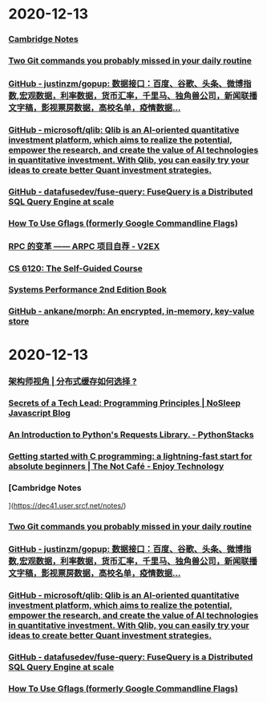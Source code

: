 
# 2020-12-13

### [Cambridge Notes](https://dec41.user.srcf.net/notes/)

### [Two Git commands you probably missed in your daily routine](https://thelinuxli.ch/two-git-commands-you-probably-missed-in-your-daily-routine)

### [GitHub - justinzm/gopup: 数据接口：百度、谷歌、头条、微博指数,宏观数据，利率数据，货币汇率，千里马、独角兽公司，新闻联播文字稿，影视票房数据，高校名单，疫情数据…](https://github.com/justinzm/gopup)

### [GitHub - microsoft/qlib: Qlib is an AI-oriented quantitative investment platform, which aims to realize the potential, empower the research, and create the value of AI technologies in quantitative investment. With Qlib, you can easily try your ideas to create better Quant investment strategies.](https://github.com/microsoft/qlib)

### [GitHub - datafusedev/fuse-query: FuseQuery is a Distributed SQL Query Engine at scale](https://github.com/datafusedev/fuse-query)

### [How To Use Gflags (formerly Google Commandline Flags)](https://gflags.github.io/gflags/)

### [RPC 的变革 —— ARPC 项目自荐 - V2EX](https://www.v2ex.com/t/734682)

### [CS 6120: The Self-Guided Course](https://www.cs.cornell.edu/courses/cs6120/2020fa/self-guided/)

### [Systems Performance 2nd Edition Book](http://www.brendangregg.com/systems-performance-2nd-edition-book.html)

### [GitHub - ankane/morph: An encrypted, in-memory, key-value store](https://github.com/ankane/morph)

# 2020-12-13

### [架构师视角 | 分布式缓存如何选择 ?](https://xie.infoq.cn/article/af60cf7d64767da70d3fd35f8)

### [Secrets of a Tech Lead: Programming Principles | NoSleep Javascript Blog](https://nosleepjavascript.com/programming-principles/)

### [An Introduction to Python's Requests Library. - PythonStacks](https://www.pythonstacks.com/blog/making-requests-python-requests-library/)

### [Getting started with C programming: a lightning-fast start for absolute beginners | The Not Café - Enjoy Technology](https://not.cafe/2020/10/12/getting-started-with-c-programming.html)

### [Cambridge Notes
](https://dec41.user.srcf.net/notes/)

### [Two Git commands you probably missed in your daily routine](https://thelinuxli.ch/two-git-commands-you-probably-missed-in-your-daily-routine)

### [GitHub - justinzm/gopup: 数据接口：百度、谷歌、头条、微博指数,宏观数据，利率数据，货币汇率，千里马、独角兽公司，新闻联播文字稿，影视票房数据，高校名单，疫情数据…](https://github.com/justinzm/gopup)

### [GitHub - microsoft/qlib: Qlib is an AI-oriented quantitative investment platform, which aims to realize the potential, empower the research, and create the value of AI technologies in quantitative investment. With Qlib, you can easily try your ideas to create better Quant investment strategies.](https://github.com/microsoft/qlib)

### [GitHub - datafusedev/fuse-query: FuseQuery is a Distributed SQL Query Engine at scale](https://github.com/datafusedev/fuse-query)

### [How To Use Gflags (formerly Google Commandline Flags)](https://gflags.github.io/gflags/)